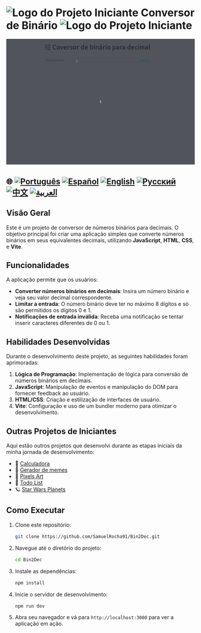 # ![Logo do Projeto Iniciante](https://img.icons8.com/emoji/48/000000/star-emoji.png) Conversor de Binário ![Logo do Projeto Iniciante](https://img.icons8.com/emoji/48/000000/star-emoji.png)

![Demonstração](./gifs/conversor.gif)

## 🌐 [![Português](https://img.shields.io/badge/Português-green)](https://github.com/SamuelRocha91/Bin2Dec/blob/main/README.md) [![Español](https://img.shields.io/badge/Español-yellow)](https://github.com/SamuelRocha91/Bin2Dec/blob/main/README_es.md) [![English](https://img.shields.io/badge/English-blue)](https://github.com/SamuelRocha91/Bin2Dec/blob/main/README_en.md) [![Русский](https://img.shields.io/badge/Русский-lightgrey)](https://github.com/SamuelRocha91/Bin2Dec/blob/main/README_ru.md) [![中文](https://img.shields.io/badge/中文-red)](https://github.com/SamuelRocha91/Bin2Dec/blob/main/README_ch.md) [![العربية](https://img.shields.io/badge/العربية-orange)](https://github.com/SamuelRocha91/Bin2Dec/blob/main/README_ar.md)


## Visão Geral

Este é um projeto de conversor de números binários para decimais. O objetivo principal foi criar uma aplicação simples que converte números binários em seus equivalentes decimais, utilizando **JavaScript**, **HTML**, **CSS**, e **Vite**.

## Funcionalidades

A aplicação permite que os usuários:

- **Converter números binários em decimais**: Insira um número binário e veja seu valor decimal correspondente.
- **Limitar a entrada**: O número binário deve ter no máximo 8 dígitos e só são permitidos os dígitos 0 e 1.
- **Notificações de entrada inválida**: Receba uma notificação se tentar inserir caracteres diferentes de 0 ou 1.

## Habilidades Desenvolvidas

Durante o desenvolvimento deste projeto, as seguintes habilidades foram aprimoradas:

1. **Lógica de Programação**: Implementação de lógica para conversão de números binários em decimais.
2. **JavaScript**: Manipulação de eventos e manipulação do DOM para fornecer feedback ao usuário.
3. **HTML/CSS**: Criação e estilização de interfaces de usuário.
4. **Vite**: Configuração e uso de um bundler moderno para otimizar o desenvolvimento.

## Outras Projetos de Iniciantes

Aqui estão outros projetos que desenvolvi durante as etapas iniciais da minha jornada de desenvolvimento:

- 🧮 [Calculadora](https://github.com/SamuelRocha91/calculator)
- 🦖 [Gerador de memes](https://github.com/SamuelRocha91/memeGenerator)
- 🎨 [Pixels Art](https://github.com/SamuelRocha91/PixelsArt)
- 📝 [Todo List](https://github.com/SamuelRocha91/TodoList)
- 🪐 [Star Wars Planets](https://github.com/SamuelRocha91/javascriptStarWarsPlanets)
## Como Executar

1. Clone este repositório:
   ```bash
   git clone https://github.com/SamuelRocha91/Bin2Dec.git
   ```
2. Navegue até o diretório do projeto:
   ```bash
   cd Bin2Dec
   ```
3. Instale as dependências:
   ```bash
   npm install
   ```
4. Inicie o servidor de desenvolvimento:
   ```bash
   npm run dev
   ```
5. Abra seu navegador e vá para `http://localhost:3000` para ver a aplicação em ação.

